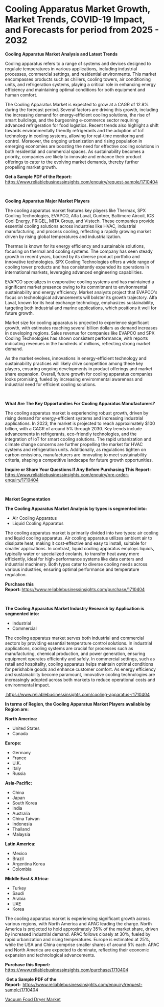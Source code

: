 <p><h1>Cooling Apparatus Market Growth, Market Trends, COVID-19 Impact, and Forecasts for period from 2025 - 2032</h1></p><p><strong>Cooling Apparatus Market Analysis and Latest Trends</strong></p>
<p><p>Cooling apparatus refers to a range of systems and devices designed to regulate temperatures in various applications, including industrial processes, commercial settings, and residential environments. This market encompasses products such as chillers, cooling towers, air conditioning units, and refrigeration systems, playing a critical role in enhancing energy efficiency and maintaining optimal conditions for both equipment and human comfort.</p><p>The Cooling Apparatus Market is expected to grow at a CAGR of 12.8% during the forecast period. Several factors are driving this growth, including the increasing demand for energy-efficient cooling solutions, the rise of smart buildings, and the burgeoning e-commerce sector requiring advanced refrigeration for food logistics. Recent trends also highlight a shift towards environmentally friendly refrigerants and the adoption of IoT technology in cooling systems, allowing for real-time monitoring and control. Moreover, the ongoing urbanization and rising population in emerging economies are boosting the need for effective cooling solutions in both residential and commercial spaces. As sustainability becomes a priority, companies are likely to innovate and enhance their product offerings to cater to the evolving market demands, thereby further propelling market growth.</p></p>
<p><strong>Get a Sample PDF of the Report:&nbsp;</strong> <a href="https://www.reliablebusinessinsights.com/enquiry/request-sample/1710404?utm_campaign=2185&utm_medium=2&utm_source=Github&utm_content=ia&utm_term=18022025&utm_id=cooling-apparatus">https://www.reliablebusinessinsights.com/enquiry/request-sample/1710404</a></p>
<p>&nbsp;</p>
<p><strong>Cooling Apparatus Major Market Players</strong></p>
<p><p>The cooling apparatus market features key players like Thermax, SPX Cooling Technologies, EVAPCO, Alfa Laval, Guntner, Baltimore Aircoil, ICS Cool Energy, FRIGEL, MITA Group, and Vistech. These companies provide essential cooling solutions across industries like HVAC, industrial manufacturing, and process cooling, reflecting a rapidly growing market driven by rising global temperatures and industrialization.</p><p>Thermax is known for its energy efficiency and sustainable solutions, focusing on thermal and cooling systems. The company has seen steady growth in recent years, backed by its diverse product portfolio and innovative technologies. SPX Cooling Technologies offers a wide range of cooling tower products and has consistently expanded its operations in international markets, leveraging advanced engineering capabilities.</p><p>EVAPCO specializes in evaporative cooling systems and has maintained a significant market presence owing to its commitment to environmental sustainability and energy efficiency. Market analysts project that EVAPCO's focus on technological advancements will bolster its growth trajectory. Alfa Laval, known for its heat exchange technology, emphasizes sustainability, targeting both industrial and marine applications, which positions it well for future growth.</p><p>Market size for cooling apparatus is projected to experience significant growth, with estimates reaching several billion dollars as demand increases in developing regions. Sales revenue for companies like EVAPCO and SPX Cooling Technologies has shown consistent performance, with reports indicating revenues in the hundreds of millions, reflecting strong market demand.</p><p>As the market evolves, innovations in energy-efficient technology and sustainability practices will likely drive competition among these key players, ensuring ongoing developments in product offerings and market share expansion. Overall, future growth for cooling apparatus companies looks promising, fueled by increasing environmental awareness and industrial need for efficient cooling solutions.</p></p>
<p>&nbsp;</p>
<p><strong>What Are The Key Opportunities For Cooling Apparatus Manufacturers?</strong></p>
<p><p>The cooling apparatus market is experiencing robust growth, driven by rising demand for energy-efficient systems and increasing industrial applications. In 2023, the market is projected to reach approximately $100 billion, with a CAGR of around 5% through 2030. Key trends include advancements in refrigerants, eco-friendly technologies, and the integration of IoT for smart cooling solutions. The rapid urbanization and climate change concerns are further propelling the market for HVAC systems and refrigeration units. Additionally, as regulations tighten on carbon emissions, manufacturers are innovating to meet sustainability criteria, shaping a competitive landscape for future growth opportunities.</p></p>
<p><strong>Inquire or Share Your Questions If Any Before Purchasing This Report:</strong> <a href="https://www.reliablebusinessinsights.com/enquiry/pre-order-enquiry/1710404?utm_campaign=2185&utm_medium=2&utm_source=Github&utm_content=ia&utm_term=18022025&utm_id=cooling-apparatus">https://www.reliablebusinessinsights.com/enquiry/pre-order-enquiry/1710404</a></p>
<p>&nbsp;</p>
<p><strong>Market Segmentation</strong></p>
<p><strong>The Cooling Apparatus Market Analysis by types is segmented into:</strong></p>
<p><ul><li>Air Cooling Apparatus</li><li>Liquid Cooling Apparatus</li></ul></p>
<p><p>The cooling apparatus market is primarily divided into two types: air cooling and liquid cooling apparatus. Air cooling apparatus utilizes ambient air to dissipate heat, making it cost-effective and easy to install, suitable for smaller applications. In contrast, liquid cooling apparatus employs liquids, typically water or specialized coolants, to transfer heat away more efficiently, ideal for high-performance systems like data centers and industrial machinery. Both types cater to diverse cooling needs across various industries, ensuring optimal performance and temperature regulation.</p></p>
<p><strong>Purchase this Report:&nbsp;</strong><a href="https://www.reliablebusinessinsights.com/purchase/1710404?utm_campaign=2185&utm_medium=2&utm_source=Github&utm_content=ia&utm_term=18022025&utm_id=cooling-apparatus">https://www.reliablebusinessinsights.com/purchase/1710404</a></p>
<p>&nbsp;</p>
<p><strong>The Cooling Apparatus Market Industry Research by Application is segmented into:</strong></p>
<p><ul><li>Industrial</li><li>Commercial</li></ul></p>
<p><p>The cooling apparatus market serves both industrial and commercial sectors by providing essential temperature control solutions. In industrial applications, cooling systems are crucial for processes such as manufacturing, chemical production, and power generation, ensuring equipment operates efficiently and safely. In commercial settings, such as retail and hospitality, cooling apparatus helps maintain optimal conditions for perishable goods and enhance customer comfort. As energy efficiency and sustainability become paramount, innovative cooling technologies are increasingly adopted across both markets to reduce operational costs and environmental impact.</p></p>
<p><a href="https://www.reliablebusinessinsights.com/cooling-apparatus-r1710404?utm_campaign=2185&utm_medium=2&utm_source=Github&utm_content=ia&utm_term=18022025&utm_id=cooling-apparatus">&nbsp;https://www.reliablebusinessinsights.com/cooling-apparatus-r1710404</a></p>
<p><strong>In terms of Region, the Cooling Apparatus Market Players available by Region are:</strong></p>
<p>
    <p> <strong> North America: </strong>
        <ul>
            <li>United States</li>
            <li>Canada</li>
        </ul>
        </p> 
    <p> <strong> Europe: </strong>
        <ul>
            <li>Germany</li>
            <li>France</li>
            <li>U.K.</li>
            <li>Italy</li>
            <li>Russia</li>
        </ul>
        </p> 
    <p> <strong> Asia-Pacific: </strong>
        <ul>
            <li>China</li>
            <li>Japan</li>
            <li>South Korea</li>
            <li>India</li>
            <li>Australia</li>
            <li>China Taiwan</li>
            <li>Indonesia</li>
            <li>Thailand</li>
            <li>Malaysia</li>
        </ul>
        </p> 
    <p> <strong> Latin America: </strong>
        <ul>
            <li>Mexico</li>
            <li>Brazil</li>
            <li>Argentina Korea</li>
            <li>Colombia</li>
        </ul>
        </p> 
    <p> <strong> Middle East & Africa: </strong>
        <ul>
            <li>Turkey</li>
            <li>Saudi</li>
            <li>Arabia</li>
            <li>UAE</li>
            <li>Korea</li>
        </ul>
    </p>
    </p>
<p><p>The cooling apparatus market is experiencing significant growth across various regions, with North America and APAC leading the charge. North America is projected to hold approximately 35% of the market share, driven by increased industrial demand. APAC follows closely at 30%, fueled by rapid urbanization and rising temperatures. Europe is estimated at 25%, while the USA and China comprise smaller shares of around 5% each. APAC and North America are expected to dominate, reflecting their economic expansion and technological advancements.</p></p>
<p><strong>Purchase this Report: </strong><a href="https://www.reliablebusinessinsights.com/purchase/1710404?utm_campaign=2185&utm_medium=2&utm_source=Github&utm_content=ia&utm_term=18022025&utm_id=cooling-apparatus">https://www.reliablebusinessinsights.com/purchase/1710404</a></p>
<p>&nbsp;<strong>Get a Sample PDF of the Report:&nbsp;&nbsp;</strong><a href="https://www.reliablebusinessinsights.com/enquiry/request-sample/1710404?utm_campaign=2185&utm_medium=2&utm_source=Github&utm_content=ia&utm_term=18022025&utm_id=cooling-apparatus">https://www.reliablebusinessinsights.com/enquiry/request-sample/1710404</a></p>
<p><strong></strong></p>
<p><p><a href="https://github.com/petbigbeepjn/Market-Research-Report-List-1/blob/main/vacuum-food-dryer-market.md?utm_campaign=2185&utm_medium=2&utm_source=Github&utm_content=ia&utm_term=18022025&utm_id=cooling-apparatus">Vacuum Food Dryer Market</a></p></p>